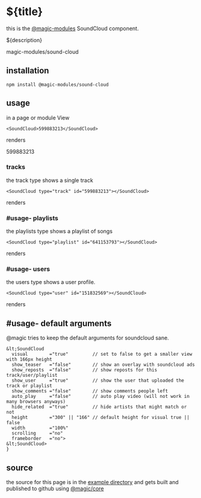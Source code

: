 # ${title}

this is the
[@magic-modules](https://github.com/magic-modules)
SoundCloud component.

${description}

<GitBadges>magic-modules/sound-cloud</GitBadges>

## installation

`npm install @magic-modules/sound-cloud`

## usage

in a page or module View

`<SoundCloud>599883213</SoundCloud>`

renders

<SoundCloud>599883213</SoundCloud>

### tracks
the track type shows a single track

`<SoundCloud type="track" id="599883213"></SoundCloud>`

renders

<SoundCloud type="track" id="599883213"></SoundCloud>

### #usage- playlists

the playlists type shows a playlist of songs

`<SoundCloud type="playlist" id="641153793"></SoundCloud>`

renders

<SoundCloud type="playlist" id="641153793"></SoundCloud>

### #usage- users

the users type shows a user profile.

`<SoundCloud type="user" id="151832569"></SoundCloud>`

renders

<SoundCloud type="user" id="151832569"></SoundCloud>


## #usage- default arguments

@magic tries to keep the default arguments for soundcloud sane.

```
&lt;SoundCloud
  visual        ="true"         // set to false to get a smaller view with 166px height
  show_teaser   ="false"        // show an overlay with soundcloud ads
  show_reposts  ="false"        // show reposts for this track/user/playlist
  show_user     ="true"         // show the user that uploaded the track or playlist
  show_comments ="false"        // show comments people left
  auto_play     ="false"        // auto play video (will not work in many browsers anyways)
  hide_related  ="true"         // hide artists that might match or not
  height        ="300" || "166" // default height for visual true || false
  width         ="100%"
  scrolling     ="no"
  frameborder   ="no">
&lt;SoundCloud>
}
```

## source

the source for this page is in the
[example directory](https://github.com/magic-modules/sound-cloud/tree/master/example)
and gets built and published to github using [@magic/core](https://github.com/magic/core)
